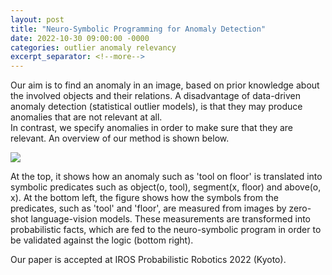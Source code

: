 ```yaml
---
layout: post
title: "Neuro-Symbolic Programming for Anomaly Detection"
date: 2022-10-30 09:00:00 -0000
categories: outlier anomaly relevancy
excerpt_separator: <!--more-->
---
```


Our aim is to find an anomaly in an image, based on prior knowledge about the involved objects and their relations. 
A disadvantage of data-driven anomaly detection (statistical outlier models), is that they may produce anomalies that are not relevant at all.  
In contrast, we specify anomalies in order to make sure that they are relevant. 
An overview of our method is shown below. 

<img src="https://gertjanburghouts.github.io/pictures/zero-shot-neuro-symbolic.jpg">

At the top, it shows how an anomaly such as 'tool on floor' is translated into 
symbolic predicates such as object(o, tool), segment(x, floor) and above(o, x). 
At the bottom left, the figure shows how the symbols from the predicates, 
such as 'tool' and 'floor', are measured from images by zero-shot language-vision models. 
These measurements are transformed into probabilistic facts, 
which are fed to the neuro-symbolic program in order to be validated against the logic (bottom right). 

Our paper is accepted at IROS Probabilistic Robotics 2022 (Kyoto).
